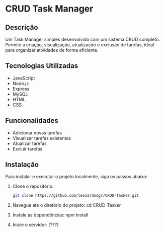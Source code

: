 # CRUD Task Manager

## Descrição

Um Task Manager simples desenvolvido com um sistema CRUD completo. Permite a criação, visualização, atualização e exclusão de tarefas, ideal para organizar atividades de forma eficiente.

## Tecnologias Utilizadas

- JavaScript
- Node.js
- Express
- MySQL
- HTML
- CSS

## Funcionalidades

- Adicionar novas tarefas
- Visualizar tarefas existentes
- Atualizar tarefas
- Excluir tarefas

## Instalação

Para instalar e executar o projeto localmente, siga os passos abaixo:

1. Clone o repositório:
   ```bash
   git clone https://github.com/leonardodgr/CRUD-Tasker.git

2. Navegue até o diretório do projeto:
   cd CRUD-Tasker
   
4. Instale as dependências:
   npm install

5. Inicie o servidor:
   [???]
